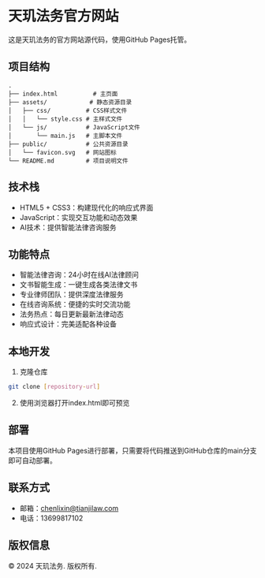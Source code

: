 # 天玑法务官方网站

这是天玑法务的官方网站源代码，使用GitHub Pages托管。

## 项目结构

```
.
├── index.html          # 主页面
├── assets/            # 静态资源目录
│   ├── css/          # CSS样式文件
│   │   └── style.css # 主样式文件
│   └── js/           # JavaScript文件
│       └── main.js   # 主脚本文件
├── public/           # 公共资源目录
│   └── favicon.svg   # 网站图标
└── README.md         # 项目说明文件
```

## 技术栈

- HTML5 + CSS3：构建现代化的响应式界面
- JavaScript：实现交互功能和动态效果
- AI技术：提供智能法律咨询服务

## 功能特点

- 智能法律咨询：24小时在线AI法律顾问
- 文书智能生成：一键生成各类法律文书
- 专业律师团队：提供深度法律服务
- 在线咨询系统：便捷的实时交流功能
- 法务热点：每日更新最新法律动态
- 响应式设计：完美适配各种设备

## 本地开发

1. 克隆仓库
```bash
git clone [repository-url]
```

2. 使用浏览器打开index.html即可预览

## 部署

本项目使用GitHub Pages进行部署，只需要将代码推送到GitHub仓库的main分支即可自动部署。

## 联系方式

- 邮箱：chenlixin@tianjilaw.com
- 电话：13699817102

## 版权信息

© 2024 天玑法务. 版权所有.